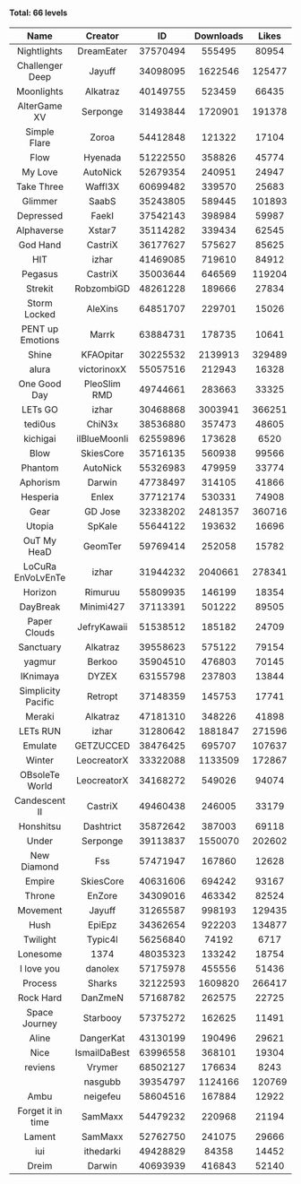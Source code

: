 #### Total: 66 levels

| Name | Creator | ID | Downloads | Likes |
|:---:|:---:|:---:|:---:|:---:|
| Nightlights | DreamEater | 37570494 | 555495 | 80954
| Challenger Deep | Jayuff | 34098095 | 1622546 | 125477
| Moonlights | Alkatraz | 40149755 | 523459 | 66435
| AlterGame XV | Serponge | 31493844 | 1720901 | 191378
| Simple Flare | Zoroa | 54412848 | 121322 | 17104
| Flow | Hyenada | 51222550 | 358826 | 45774
| My Love | AutoNick | 52679354 | 240951 | 24947
| Take Three | Waffl3X | 60699482 | 339570 | 25683
| Glimmer | SaabS | 35243805 | 589445 | 101893
| Depressed | FaekI | 37542143 | 398984 | 59987
| Alphaverse | Xstar7 | 35114282 | 339434 | 62545
| God Hand | CastriX | 36177627 | 575627 | 85625
| HIT | izhar | 41469085 | 719610 | 84912
| Pegasus | CastriX | 35003644 | 646569 | 119204
| Strekit | RobzombiGD | 48261228 | 189666 | 27834
| Storm Locked | AleXins | 64851707 | 229701 | 15026
| PENT up Emotions | Marrk | 63884731 | 178735 | 10641
| Shine | KFAOpitar | 30225532 | 2139913 | 329489
| alura | victorinoxX | 55057516 | 212943 | 16328
| One Good Day | PleoSlim RMD | 49744661 | 283663 | 33325
| LETs GO | izhar | 30468868 | 3003941 | 366251
| tedi0us | ChiN3x | 38536880 | 357473 | 48605
| kichigai | iIBlueMoonIi | 62559896 | 173628 | 6520
| Blow | SkiesCore | 35716135 | 560938 | 99566
| Phantom | AutoNick | 55326983 | 479959 | 33774
| Aphorism | Darwin | 47738497 | 314105 | 41866
| Hesperia | Enlex | 37712174 | 530331 | 74908
| Gear | GD Jose | 32338202 | 2481357 | 360716
| Utopia | SpKale | 55644122 | 193632 | 16696
| OuT My HeaD | GeomTer | 59769414 | 252058 | 15782
| LoCuRa EnVoLvEnTe | izhar | 31944232 | 2040661 | 278341
| Horizon | Rimuruu | 55809935 | 146199 | 18354
| DayBreak | Minimi427 | 37113391 | 501222 | 89505
| Paper Clouds | JefryKawaii | 51538512 | 185182 | 24709
| Sanctuary | Alkatraz | 39558623 | 575122 | 79154
| yagmur | Berkoo | 35904510 | 476803 | 70145
| IKnimaya | DYZEX | 63155798 | 237803 | 13844
| Simplicity Pacific | Retropt | 37148359 | 145753 | 17741
| Meraki | Alkatraz | 47181310 | 348226 | 41898
| LETs  RUN | izhar | 31280642 | 1881847 | 271596
| Emulate | GETZUCCED | 38476425 | 695707 | 107637
| Winter | LeocreatorX | 33322088 | 1133509 | 172867
| OBsoleTe World | LeocreatorX | 34168272 | 549026 | 94074
| Candescent II | CastriX | 49460438 | 246005 | 33179
| Honshitsu | Dashtrict | 35872642 | 387003 | 69118
| Under | Serponge | 39113837 | 1550070 | 202602
| New Diamond | Fss | 57471947 | 167860 | 12628
| Empire | SkiesCore | 40631606 | 694242 | 93167
| Throne | EnZore | 34309016 | 463342 | 82524
| Movement | Jayuff | 31265587 | 998193 | 129435
| Hush | EpiEpz | 34362654 | 922203 | 134877
| Twilight | Typic4l | 56256840 | 74192 | 6717
| Lonesome | 1374 | 48035323 | 133242 | 18754
| I love you | danolex | 57175978 | 455556 | 51436
| Process | Sharks | 32122593 | 1609820 | 266417
| Rock Hard | DanZmeN | 57168782 | 262575 | 22725
| Space Journey | Starbooy | 57375272 | 162625 | 11491
| Aline | DangerKat | 43130199 | 190496 | 29621
| Nice | IsmailDaBest | 63996558 | 368101 | 19304
| reviens | Vrymer | 68502127 | 176634 | 8243
|   | nasgubb | 39354797 | 1124166 | 120769
| Ambu | neigefeu | 58604516 | 167884 | 12922
| Forget it in time | SamMaxx | 54479232 | 220968 | 21194
| Lament | SamMaxx | 52762750 | 241075 | 29666
| iui | ithedarki | 49428829 | 84358 | 14452
| Dreim | Darwin | 40693939 | 416843 | 52140
